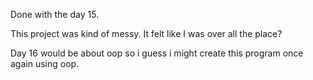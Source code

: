 Done with the day 15.

This project was kind of messy. It felt like I was over all the place?

Day 16 would be about oop so i guess i might create this program once again using oop.
